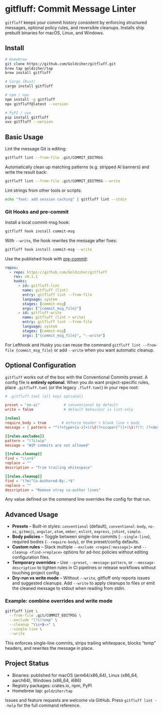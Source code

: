# gitfluff: Commit Message Linter

`gitfluff` keeps your commit history consistent by enforcing structured messages, optional policy rules, and reversible cleanups. Installs ship prebuilt binaries for macOS, Linux, and Windows.

## Install

```bash
# Homebrew
git clone https://github.com/Goldziher/gitfluff.git
brew tap goldziher/tap
brew install gitfluff

# Cargo (Rust)
cargo install gitfluff

# npm / npx
npm install -g gitfluff
npx gitfluff@latest --version

# PyPI / uvx
pip install gitfluff
uvx gitfluff --version
```

## Basic Usage

Lint the message Git is editing:

```bash
gitfluff lint --from-file .git/COMMIT_EDITMSG
```

Automatically clean up matching patterns (e.g. stripped AI banners) and write the result back:

```bash
gitfluff lint --from-file .git/COMMIT_EDITMSG --write
```

Lint strings from other tools or scripts:

```bash
echo "feat: add session caching" | gitfluff lint --stdin
```

### Git Hooks and pre-commit

Install a local commit-msg hook:

```bash
gitfluff hook install commit-msg
```

With `--write`, the hook rewrites the message after fixes:

```bash
gitfluff hook install commit-msg --write
```

Use the published hook with [pre-commit](https://pre-commit.com):

```yaml
repos:
  - repo: https://github.com/Goldziher/gitfluff
    rev: v0.1.1
    hooks:
      - id: gitfluff-lint
        name: gitfluff (lint)
        entry: gitfluff lint --from-file
        language: system
        stages: [commit-msg]
        args: ["{commit_msg_file}"]
      - id: gitfluff-write
        name: gitfluff (lint + write)
        entry: gitfluff lint --from-file
        language: system
        stages: [commit-msg]
        args: ["{commit_msg_file}", "--write"]
```

For Lefthook and Husky you can reuse the command `gitfluff lint --from-file {commit_msg_file}` or add `--write` when you want automatic cleanup.

## Optional Configuration

`gitfluff` works out of the box with the Conventional Commits preset. A config file is **entirely optional**. When you do want project-specific rules, place `.gitfluff.toml` (or the legacy `.fluff.toml`) in your repo root:

```toml
# .gitfluff.toml (all keys optional)

preset = "no-ai"           # conventional by default
write = false              # default behaviour is lint-only

[rules]
require_body = true       # enforce header + blank line + body
message = { pattern = "^(?<type>[a-z]+)(\((?<scope>[^)]+)\))?!?: (?<description>.+)$", description = "Use type[(scope)]: summary" }

[[rules.excludes]]
pattern = "(?i)wip"
message = "WIP commits are not allowed"

[[rules.cleanup]]
find = "\\s+$"
replace = ""
description = "Trim trailing whitespace"

[[rules.cleanup]]
find = "(?m)^Co-Authored-By:.*$"
replace = ""
description = "Remove stray co-author lines"
```

Any value defined on the command line overrides the config for that run.

## Advanced Usage

- **Presets** – Built-in styles: `conventional` (default), `conventional-body`, `no-ai`, `gitmoji`, `angular`, `atom`, `ember`, `eslint`, `express`, `jshint`, `simple`.
- **Body policies** – Toggle between single-line commits (`--single-line`), required bodies (`--require-body`), or the preset/config defaults.
- **Custom rules** – Stack multiple `--exclude <regex[:message]>` and `--cleanup <find->replace>` options for ad-hoc policies without editing configuration files.
- **Temporary overrides** – Use `--preset`, `--message-pattern`, or `--message-description` to tighten rules in CI pipelines or release workflows without touching project config.
- **Dry-run vs write mode** – Without `--write`, gitfluff only reports issues and suggested cleanups. Add `--write` to apply cleanups to files or emit the cleaned message to stdout when reading from stdin.

### Example: combine overrides and write mode

```bash
gitfluff lint \
  --from-file .git/COMMIT_EDITMSG \
  --exclude "(?i)temp" \
  --cleanup "\\s+$->" \
  --single-line \
  --write
```

This enforces single-line commits, strips trailing whitespace, blocks “temp” headers, and rewrites the message in place.

## Project Status

- Binaries: published for macOS (arm64/x86_64), Linux (x86_64, aarch64), Windows (x86_64, i686)
- Registry packages: crates.io, npm, PyPI
- Homebrew tap: `goldziher/tap`

Issues and feature requests are welcome via GitHub. Press `gitfluff lint --help` for the full command reference.
